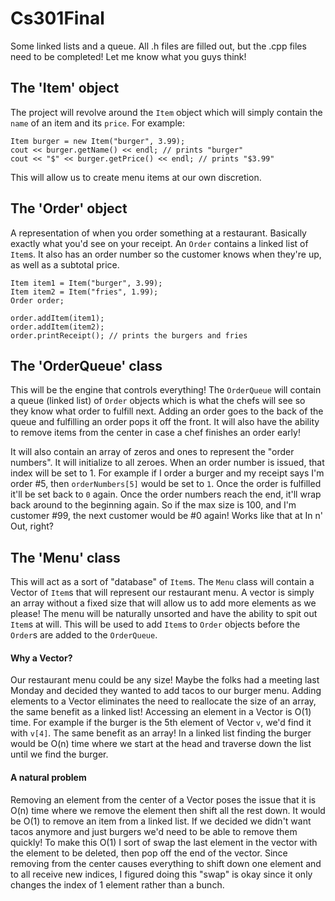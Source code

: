 # Cs301Final

Some linked lists and a queue. All .h files are filled out, but the .cpp files need to be completed! Let me know what you guys think!

## The 'Item' object

The project will revolve around the `Item` object which will simply contain the `name` of an item and its `price`. For example:

```
Item burger = new Item("burger", 3.99);
cout << burger.getName() << endl; // prints "burger"
cout << "$" << burger.getPrice() << endl; // prints "$3.99"
```

This will allow us to create menu items at our own discretion. 

## The 'Order' object

A representation of when you order something at a restaurant. Basically exactly what you'd see on your receipt. An `Order` contains a linked list of `Item`s. It also has an order number so the customer knows when they're up, as well as a subtotal price.

```
Item item1 = Item("burger", 3.99);
Item item2 = Item("fries", 1.99);
Order order;

order.addItem(item1);
order.addItem(item2);
order.printReceipt(); // prints the burgers and fries

```

## The 'OrderQueue' class

This will be the engine that controls everything! The `OrderQueue` will contain a queue (linked list) of `Order` objects which is what the chefs will see so they know what order to fulfill next. Adding an order goes to the back of the queue and fulfilling an order pops it off the front. It will also have the ability to remove items from the center in case a chef finishes an order early!

It will also contain an array of zeros and ones to represent the "order numbers". It will initialize to all zeroes. When an order number is issued, that index will be set to 1. For example if I order a burger and my receipt says I'm order #5, then `orderNumbers[5]` would be set to `1`. Once the order is fulfilled it'll be set back to `0` again. Once the order numbers reach the end, it'll wrap back around to the beginning again. So if the max size is 100, and I'm customer #99, the next customer would be #0 again! Works like that at In n' Out, right?

## The 'Menu' class

This will act as a sort of "database" of `Item`s. The `Menu` class will contain a Vector of `Item`s that will represent our restaurant menu. A vector is simply an array without a fixed size that will allow us to add more elements as we please! The menu will be naturally unsorted and have the ability to spit out `Item`s at will. This will be used to add `Item`s to `Order` objects before the `Order`s are added to the `OrderQueue`.

#### Why a Vector?

Our restaurant menu could be any size! Maybe the folks had a meeting last Monday and decided they wanted to add tacos to our burger menu. Adding elements to a Vector eliminates the need to reallocate the size of an array, the same benefit as a linked list! 
Accessing an element in a Vector is O(1) time. For example if the burger is the 5th element of Vector `v`, we'd find it with `v[4]`. The same benefit as an array! In a linked list finding the burger would be O(n) time where we start at the head and traverse down the list until we find the burger.

#### A natural problem

Removing an element from the center of a Vector poses the issue that it is O(n) time where we remove the element then shift all the rest down. It would be O(1) to remove an item from a linked list. If we decided we didn't want tacos anymore and just burgers we'd need to be able to remove them quickly! To make this O(1) I sort of swap the last element in the vector with the element to be deleted, then pop off the end of the vector. Since removing from the center causes everything to shift down one element and to all receive new indices, I figured doing this "swap" is okay since it only changes the index of 1 element rather than a bunch.